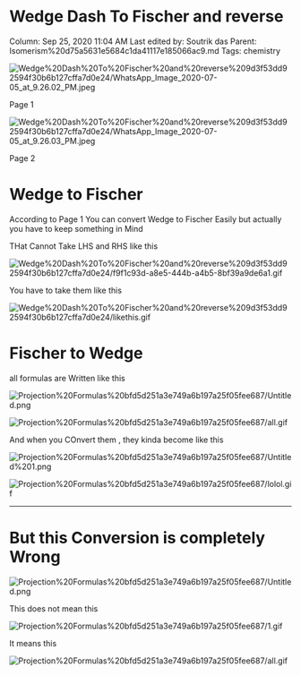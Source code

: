 # Wedge Dash To Fischer and reverse

Column: Sep 25, 2020 11:04 AM
Last edited by: Soutrik das
Parent: Isomerism%20d75a5631e5684c1da41117e185066ac9.md
Tags: chemistry

![Wedge%20Dash%20To%20Fischer%20and%20reverse%209d3f53dd92594f30b6b127cffa7d0e24/WhatsApp_Image_2020-07-05_at_9.26.02_PM.jpeg](Wedge%20Dash%20To%20Fischer%20and%20reverse%209d3f53dd92594f30b6b127cffa7d0e24/WhatsApp_Image_2020-07-05_at_9.26.02_PM.jpeg)

Page 1

![Wedge%20Dash%20To%20Fischer%20and%20reverse%209d3f53dd92594f30b6b127cffa7d0e24/WhatsApp_Image_2020-07-05_at_9.26.03_PM.jpeg](Wedge%20Dash%20To%20Fischer%20and%20reverse%209d3f53dd92594f30b6b127cffa7d0e24/WhatsApp_Image_2020-07-05_at_9.26.03_PM.jpeg)

Page 2

# Wedge to Fischer

According to Page 1 You can convert Wedge to Fischer Easily but actually you have to keep something in Mind 

THat Cannot Take LHS and RHS like this 

![Wedge%20Dash%20To%20Fischer%20and%20reverse%209d3f53dd92594f30b6b127cffa7d0e24/f9f1c93d-a8e5-444b-a4b5-8bf39a9de6a1.gif](Wedge%20Dash%20To%20Fischer%20and%20reverse%209d3f53dd92594f30b6b127cffa7d0e24/f9f1c93d-a8e5-444b-a4b5-8bf39a9de6a1.gif)

You have to take them like this 

![Wedge%20Dash%20To%20Fischer%20and%20reverse%209d3f53dd92594f30b6b127cffa7d0e24/likethis.gif](Wedge%20Dash%20To%20Fischer%20and%20reverse%209d3f53dd92594f30b6b127cffa7d0e24/likethis.gif)

# Fischer to Wedge

all formulas are Written like this 

![Projection%20Formulas%20bfd5d251a3e749a6b197a25f05fee687/Untitled.png](Projection%20Formulas%20bfd5d251a3e749a6b197a25f05fee687/Untitled.png)

![Projection%20Formulas%20bfd5d251a3e749a6b197a25f05fee687/all.gif](Projection%20Formulas%20bfd5d251a3e749a6b197a25f05fee687/all.gif)

And when you COnvert them , they kinda become like this 

![Projection%20Formulas%20bfd5d251a3e749a6b197a25f05fee687/Untitled%201.png](Projection%20Formulas%20bfd5d251a3e749a6b197a25f05fee687/Untitled%201.png)

![Projection%20Formulas%20bfd5d251a3e749a6b197a25f05fee687/lolol.gif](Projection%20Formulas%20bfd5d251a3e749a6b197a25f05fee687/lolol.gif)

---

# But this Conversion is completely Wrong

![Projection%20Formulas%20bfd5d251a3e749a6b197a25f05fee687/Untitled.png](Projection%20Formulas%20bfd5d251a3e749a6b197a25f05fee687/Untitled.png)

This does not mean this 

![Projection%20Formulas%20bfd5d251a3e749a6b197a25f05fee687/1.gif](Projection%20Formulas%20bfd5d251a3e749a6b197a25f05fee687/1.gif)

It means this 

![Projection%20Formulas%20bfd5d251a3e749a6b197a25f05fee687/all.gif](Projection%20Formulas%20bfd5d251a3e749a6b197a25f05fee687/all.gif)